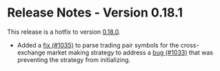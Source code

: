 # Release Notes - Version 0.18.1

This release is a hotfix to version [0.18.0](/release-notes/0.18.0).

* Added a [fix (#1035)](https://github.com/CoinAlpha/hummingbot/pull/1035) to parse trading pair symbols for the cross-exchange market making strategy to address a [bug (#1033)](https://github.com/CoinAlpha/hummingbot/issues/1033) that was preventing the strategy from initializing.